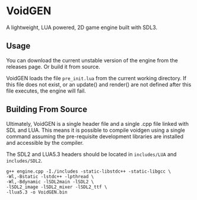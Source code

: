 # VoidGEN

A lightweight, LUA powered, 2D game engine built with SDL3.

## Usage
You can download the current unstable version of the engine from the releases page. Or build it from source.

VoidGEN loads the file `pre_init.lua` from the current working directory. If this file does not exist, or an update() and render() are not defined after this file executes, the engine will fail.

## Building From Source

Ultimately, VoidGEN is a single header file and a single .cpp file linked with SDL and LUA. This means it is possible to compile voidgen using a single command assuming the pre-requisite development libraries are installed and accessible by the compiler.

The SDL2 and LUA5.3 headers should be located in ``includes/LUA`` and ``includes/SDL2``.

```
g++ engine.cpp -I./includes -static-libstdc++ -static-libgcc \
-Wl,-Bstatic -lstdc++ -lpthread \
-Wl,-Bdynamic -lSDL2main -lSDL2 \
-lSDL2_image -lSDL2_mixer -lSDL2_ttf \
-llua5.3 -o VoidGEN.bin
```
